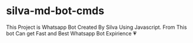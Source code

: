 # silva-md-bot-cmds
This Project is Whatsapp Bot Created By  Silva  Using Javascript. From This bot Can get Fast and Best  Whatsapp Bot Expirience 💗
